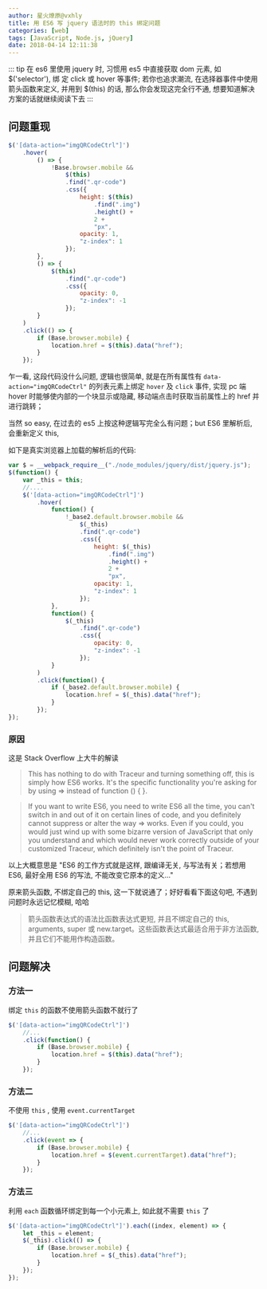 ```yaml
---
author: 星火燎原@vxhly
title: 用 ES6 写 jquery 语法时的 this 绑定问题
categories: [web]
tags: [JavaScript, Node.js, jQuery]
date: 2018-04-14 12:11:38
---
```


::: tip
在 es6 里使用 jquery 时, 习惯用 es5 中直接获取 dom 元素, 如 $('selector'), 绑 定 click 或 hover 等事件; 若你也追求潮流, 在选择器事件中使用箭头函数来定义, 并用到 $(this) 的话, 那么你会发现这完全行不通, 想要知道解决方案的话就继续阅读下去
:::
<!-- more -->

## 问题重现

``` javascript
$('[data-action="imgQRCodeCtrl"]')
    .hover(
        () => {
            !Base.browser.mobile &&
                $(this)
                .find(".qr-code")
                .css({
                    height: $(this)
                        .find(".img")
                        .height() +
                        2 +
                        "px",
                    opacity: 1,
                    "z-index": 1
                });
        },
        () => {
            $(this)
                .find(".qr-code")
                .css({
                    opacity: 0,
                    "z-index": -1
                });
        }
    )
    .click(() => {
        if (Base.browser.mobile) {
            location.href = $(this).data("href");
        }
    });
```

乍一看, 这段代码没什么问题, 逻辑也很简单, 就是在所有属性有 `data-action="imgQRCodeCtrl"` 的列表元素上绑定 `hover` 及 `click` 事件, 实现 pc 端 hover 时能够使内部的一个块显示或隐藏, 移动端点击时获取当前属性上的 href 并进行跳转；

当然 so easy, 在过去的 es5 上按这种逻辑写完全么有问题；but ES6 里解析后, 会重新定义 this, 

如下是真实浏览器上加载的解析后的代码: 

``` javascript
var $ = __webpack_require__("./node_modules/jquery/dist/jquery.js");
$(function() {
    var _this = this;
    //....
    $('[data-action="imgQRCodeCtrl"]')
        .hover(
            function() {
                !_base2.default.browser.mobile &&
                    $(_this)
                    .find(".qr-code")
                    .css({
                        height: $(_this)
                            .find(".img")
                            .height() +
                            2 +
                            "px",
                        opacity: 1,
                        "z-index": 1
                    });
            },
            function() {
                $(_this)
                    .find(".qr-code")
                    .css({
                        opacity: 0,
                        "z-index": -1
                    });
            }
        )
        .click(function() {
            if (_base2.default.browser.mobile) {
                location.href = $(_this).data("href");
            }
        });
});
```

### 原因

这是 Stack Overflow 上大牛的解读

> This has nothing to do with Traceur and turning something off, this is simply how ES6 works. It's the specific functionality you're asking for by using => instead of function () { }.

> If you want to write ES6, you need to write ES6 all the time, you can't switch in and out of it on certain lines of code, and you definitely cannot suppress or alter the way => works. Even if you could, you would just wind up with some bizarre version of JavaScript that only you understand and which would never work correctly outside of your customized Traceur, which definitely isn't the point of Traceur.

以上大概意思是 "ES6 的工作方式就是这样, 跟编译无关, 与写法有关；若想用 ES6, 最好全用 ES6 的写法, 不能改变它原本的定义..."

原来箭头函数, 不绑定自己的 this, 这一下就说通了；好好看看下面这句吧, 不遇到问题时永远记忆模糊, 哈哈

> 箭头函数表达式的语法比函数表达式更短, 并且不绑定自己的 this, arguments, super 或 new.target。这些函数表达式最适合用于非方法函数, 并且它们不能用作构造函数。

## 问题解决

### 方法一

绑定 `this` 的函数不使用箭头函数不就行了

``` javascript
$('[data-action="imgQRCodeCtrl"]')
    //...
    .click(function() {
        if (Base.browser.mobile) {
            location.href = $(this).data("href");
        }
    });
```

### 方法二

不使用 `this` , 使用 `event.currentTarget` 

``` javascript
$('[data-action="imgQRCodeCtrl"]')
    //...
    .click(event => {
        if (Base.browser.mobile) {
            location.href = $(event.currentTarget).data("href");
        }
    });
```

### 方法三

利用 `each` 函数循环绑定到每一个小元素上, 如此就不需要 `this` 了

``` javascript
$('[data-action="imgQRCodeCtrl"]').each((index, element) => {
    let _this = element;
    $(_this).click(() => {
        if (Base.browser.mobile) {
            location.href = $(_this).data("href");
        }
    });
});
```

